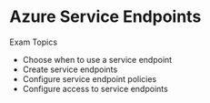 # Azure Service Endpoints
Exam Topics
- Choose when to use a service endpoint
- Create service endpoints
- Configure service endpoint policies
- Configure access to service endpoints

